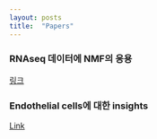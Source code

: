 ```yaml
---
layout: posts
title:  "Papers"
---
```


### RNAseq 데이터에 NMF의 응용
[링크](https://divingintogeneticsandgenomics.com/post/matrix-factorization-for-single-cell-rnaseq-data/)

### Endothelial cells에 대한 insights
[Link](https://drive.google.com/file/d/1KQ66ENisSww-cHITK4Li1lkyEnALb4u7/view?usp=drive_link)

